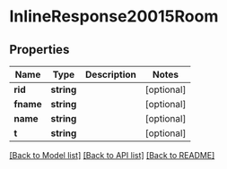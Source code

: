 # InlineResponse20015Room

## Properties
Name | Type | Description | Notes
------------ | ------------- | ------------- | -------------
**rid** | **string** |  | [optional] 
**fname** | **string** |  | [optional] 
**name** | **string** |  | [optional] 
**t** | **string** |  | [optional] 

[[Back to Model list]](../../README.md#documentation-for-models) [[Back to API list]](../../README.md#documentation-for-api-endpoints) [[Back to README]](../../README.md)

